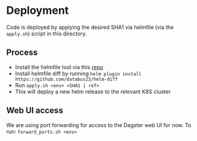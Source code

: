 # Deployment

Code is deployed by applying the desired SHA1 via helmfile (via the `apply.sh`)
script in this directory. 

## Process

* Install the helmfile tool via this [repo](https://github.com/roboll/helmfile)
* Install helmfile diff by running `helm plugin install https://github.com/databus23/helm-diff`
* Run `apply.sh <env> <SHA1 | ref>`
* This will deploy a new helm release to the relevant K8S cluster

## Web UI access
We are using port forwarding for access to the Dagster web UI for now. To run:
`forward_ports.sh <env>`